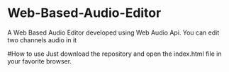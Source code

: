# Web-Based-Audio-Editor
A Web Based Audio Editor developed using Web Audio Api. You can edit two channels audio in it

#How to use
Just download the repository and open the index.html file in your favorite browser.
